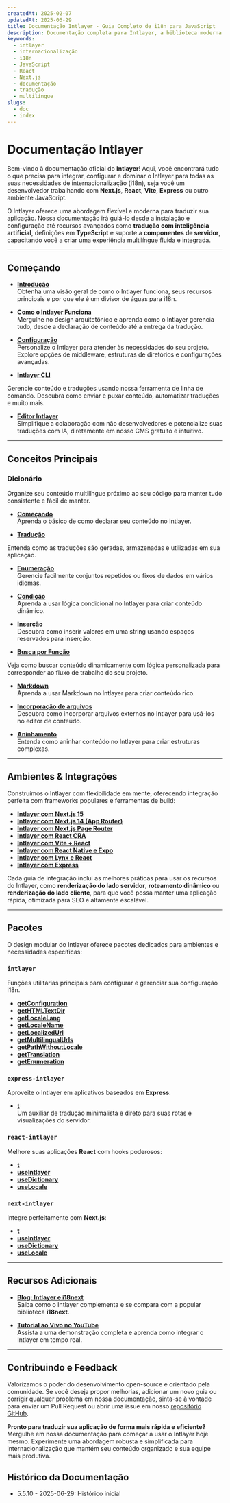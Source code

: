 ```yaml
---
createdAt: 2025-02-07
updatedAt: 2025-06-29
title: Documentação Intlayer - Guia Completo de i18n para JavaScript
description: Documentação completa para Intlayer, a biblioteca moderna de internacionalização para JavaScript, React, Next.js, Express e mais frameworks.
keywords:
  - intlayer
  - internacionalização
  - i18n
  - JavaScript
  - React
  - Next.js
  - documentação
  - tradução
  - multilíngue
slugs:
  - doc
  - index
---
```


# Documentação Intlayer

Bem-vindo à documentação oficial do **Intlayer**! Aqui, você encontrará tudo o que precisa para integrar, configurar e dominar o Intlayer para todas as suas necessidades de internacionalização (i18n), seja você um desenvolvedor trabalhando com **Next.js**, **React**, **Vite**, **Express** ou outro ambiente JavaScript.

O Intlayer oferece uma abordagem flexível e moderna para traduzir sua aplicação. Nossa documentação irá guiá-lo desde a instalação e configuração até recursos avançados como **tradução com inteligência artificial**, definições em **TypeScript** e suporte a **componentes de servidor**, capacitando você a criar uma experiência multilíngue fluida e integrada.

---

## Começando

- **[Introdução](https://github.com/aymericzip/intlayer/blob/main/docs/docs/pt/introduction.md)**  
  Obtenha uma visão geral de como o Intlayer funciona, seus recursos principais e por que ele é um divisor de águas para i18n.

- **[Como o Intlayer Funciona](https://github.com/aymericzip/intlayer/blob/main/docs/docs/pt/how_works_intlayer.md)**  
  Mergulhe no design arquitetônico e aprenda como o Intlayer gerencia tudo, desde a declaração de conteúdo até a entrega da tradução.

- **[Configuração](https://github.com/aymericzip/intlayer/blob/main/docs/docs/pt/configuration.md)**  
  Personalize o Intlayer para atender às necessidades do seu projeto. Explore opções de middleware, estruturas de diretórios e configurações avançadas.

- **[Intlayer CLI](https://github.com/aymericzip/intlayer/blob/main/docs/docs/pt/intlayer_cli.md)**

Gerencie conteúdo e traduções usando nossa ferramenta de linha de comando. Descubra como enviar e puxar conteúdo, automatizar traduções e muito mais.

- **[Editor Intlayer](https://github.com/aymericzip/intlayer/blob/main/docs/docs/pt/intlayer_visual_editor.md)**  
  Simplifique a colaboração com não desenvolvedores e potencialize suas traduções com IA, diretamente em nosso CMS gratuito e intuitivo.

---

## Conceitos Principais

### Dicionário

Organize seu conteúdo multilíngue próximo ao seu código para manter tudo consistente e fácil de manter.

- **[Começando](https://github.com/aymericzip/intlayer/blob/main/docs/docs/pt/dictionary/get_started.md)**  
  Aprenda o básico de como declarar seu conteúdo no Intlayer.

- **[Tradução](https://github.com/aymericzip/intlayer/blob/main/docs/docs/pt/dictionary/translation.md)**

Entenda como as traduções são geradas, armazenadas e utilizadas em sua aplicação.

- **[Enumeração](https://github.com/aymericzip/intlayer/blob/main/docs/docs/pt/dictionary/enumeration.md)**  
  Gerencie facilmente conjuntos repetidos ou fixos de dados em vários idiomas.

- **[Condição](https://github.com/aymericzip/intlayer/blob/main/docs/docs/pt/dictionary/conditional.md)**  
  Aprenda a usar lógica condicional no Intlayer para criar conteúdo dinâmico.

- **[Inserção](https://github.com/aymericzip/intlayer/blob/main/docs/docs/pt/dictionary/insertion.md)**  
  Descubra como inserir valores em uma string usando espaços reservados para inserção.

- **[Busca por Função](https://github.com/aymericzip/intlayer/blob/main/docs/docs/pt/dictionary/function_fetching.md)**

Veja como buscar conteúdo dinamicamente com lógica personalizada para corresponder ao fluxo de trabalho do seu projeto.

- **[Markdown](https://github.com/aymericzip/intlayer/blob/main/docs/docs/pt/dictionary/markdown.md)**  
  Aprenda a usar Markdown no Intlayer para criar conteúdo rico.

- **[Incorporação de arquivos](https://github.com/aymericzip/intlayer/blob/main/docs/docs/pt/dictionary/file_embeddings.md)**  
  Descubra como incorporar arquivos externos no Intlayer para usá-los no editor de conteúdo.

- **[Aninhamento](https://github.com/aymericzip/intlayer/blob/main/docs/docs/pt/dictionary/nesting.md)**  
  Entenda como aninhar conteúdo no Intlayer para criar estruturas complexas.

---

## Ambientes & Integrações

Construímos o Intlayer com flexibilidade em mente, oferecendo integração perfeita com frameworks populares e ferramentas de build:

- **[Intlayer com Next.js 15](https://github.com/aymericzip/intlayer/blob/main/docs/docs/pt/intlayer_with_nextjs_15.md)**
- **[Intlayer com Next.js 14 (App Router)](https://github.com/aymericzip/intlayer/blob/main/docs/docs/pt/intlayer_with_nextjs_14.md)**
- **[Intlayer com Next.js Page Router](https://github.com/aymericzip/intlayer/blob/main/docs/docs/pt/intlayer_with_nextjs_page_router.md)**
- **[Intlayer com React CRA](https://github.com/aymericzip/intlayer/blob/main/docs/docs/pt/intlayer_with_create_react_app.md)**
- **[Intlayer com Vite + React](https://github.com/aymericzip/intlayer/blob/main/docs/docs/pt/intlayer_with_vite+react.md)**
- **[Intlayer com React Native e Expo](https://github.com/aymericzip/intlayer/blob/main/docs/docs/pt/intlayer_with_react_native+expo.md)**
- **[Intlayer com Lynx e React](https://github.com/aymericzip/intlayer/blob/main/docs/docs/pt/intlayer_with_lynx+react.md)**
- **[Intlayer com Express](https://github.com/aymericzip/intlayer/blob/main/docs/docs/pt/intlayer_with_express.md)**

Cada guia de integração inclui as melhores práticas para usar os recursos do Intlayer, como **renderização do lado servidor**, **roteamento dinâmico** ou **renderização do lado cliente**, para que você possa manter uma aplicação rápida, otimizada para SEO e altamente escalável.

---

## Pacotes

O design modular do Intlayer oferece pacotes dedicados para ambientes e necessidades específicas:

### `intlayer`

Funções utilitárias principais para configurar e gerenciar sua configuração i18n.

- **[getConfiguration](https://github.com/aymericzip/intlayer/blob/main/docs/docs/pt/packages/intlayer/getConfiguration.md)**
- **[getHTMLTextDir](https://github.com/aymericzip/intlayer/blob/main/docs/docs/pt/packages/intlayer/getHTMLTextDir.md)**
- **[getLocaleLang](https://github.com/aymericzip/intlayer/blob/main/docs/docs/pt/packages/intlayer/getLocaleLang.md)**
- **[getLocaleName](https://github.com/aymericzip/intlayer/blob/main/docs/docs/pt/packages/intlayer/getLocaleName.md)**
- **[getLocalizedUrl](https://github.com/aymericzip/intlayer/blob/main/docs/docs/pt/packages/intlayer/getLocalizedUrl.md)**
- **[getMultilingualUrls](https://github.com/aymericzip/intlayer/blob/main/docs/docs/pt/packages/intlayer/getMultilingualUrls.md)**
- **[getPathWithoutLocale](https://github.com/aymericzip/intlayer/blob/main/docs/docs/pt/packages/intlayer/getPathWithoutLocale.md)**
- **[getTranslation](https://github.com/aymericzip/intlayer/blob/main/docs/docs/pt/packages/intlayer/getTranslation.md)**
- **[getEnumeration](https://github.com/aymericzip/intlayer/blob/main/docs/docs/pt/packages/intlayer/getEnumeration.md)**

### `express-intlayer`

Aproveite o Intlayer em aplicativos baseados em **Express**:

- **[t](https://github.com/aymericzip/intlayer/blob/main/docs/docs/pt/packages/express-intlayer/t.md)**  
  Um auxiliar de tradução minimalista e direto para suas rotas e visualizações do servidor.

### `react-intlayer`

Melhore suas aplicações **React** com hooks poderosos:

- **[t](https://github.com/aymericzip/intlayer/blob/main/docs/docs/pt/packages/react-intlayer/t.md)**
- **[useIntlayer](https://github.com/aymericzip/intlayer/blob/main/docs/docs/pt/packages/react-intlayer/useIntlayer.md)**
- **[useDictionary](https://github.com/aymericzip/intlayer/blob/main/docs/docs/pt/packages/react-intlayer/useDictionary.md)**
- **[useLocale](https://github.com/aymericzip/intlayer/blob/main/docs/docs/pt/packages/react-intlayer/useLocale.md)**

### `next-intlayer`

Integre perfeitamente com **Next.js**:

- **[t](https://github.com/aymericzip/intlayer/blob/main/docs/docs/pt/packages/next-intlayer/t.md)**
- **[useIntlayer](https://github.com/aymericzip/intlayer/blob/main/docs/docs/pt/packages/next-intlayer/useIntlayer.md)**
- **[useDictionary](https://github.com/aymericzip/intlayer/blob/main/docs/docs/pt/packages/next-intlayer/useDictionary.md)**
- **[useLocale](https://github.com/aymericzip/intlayer/blob/main/docs/docs/pt/packages/next-intlayer/useLocale.md)**

---

## Recursos Adicionais

- **[Blog: Intlayer e i18next](https://github.com/aymericzip/intlayer/blob/main/docs/docs/pt/intlayer_with_i18next.md)**  
  Saiba como o Intlayer complementa e se compara com a popular biblioteca **i18next**.

- **[Tutorial ao Vivo no YouTube](https://youtu.be/W2G7KxuSD4c?si=GyU_KpVhr61razRw)**  
  Assista a uma demonstração completa e aprenda como integrar o Intlayer em tempo real.

---

## Contribuindo e Feedback

Valorizamos o poder do desenvolvimento open-source e orientado pela comunidade. Se você deseja propor melhorias, adicionar um novo guia ou corrigir qualquer problema em nossa documentação, sinta-se à vontade para enviar um Pull Request ou abrir uma issue em nosso [repositório GitHub](https://github.com/aymericzip/intlayer/blob/main/docs/docs).

**Pronto para traduzir sua aplicação de forma mais rápida e eficiente?** Mergulhe em nossa documentação para começar a usar o Intlayer hoje mesmo. Experimente uma abordagem robusta e simplificada para internacionalização que mantém seu conteúdo organizado e sua equipe mais produtiva.

## Histórico da Documentação

- 5.5.10 - 2025-06-29: Histórico inicial
